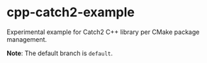 # cpp-catch2-example
Experimental example for Catch2 C++ library per CMake package management.

**Note**: The default branch is `default`.
